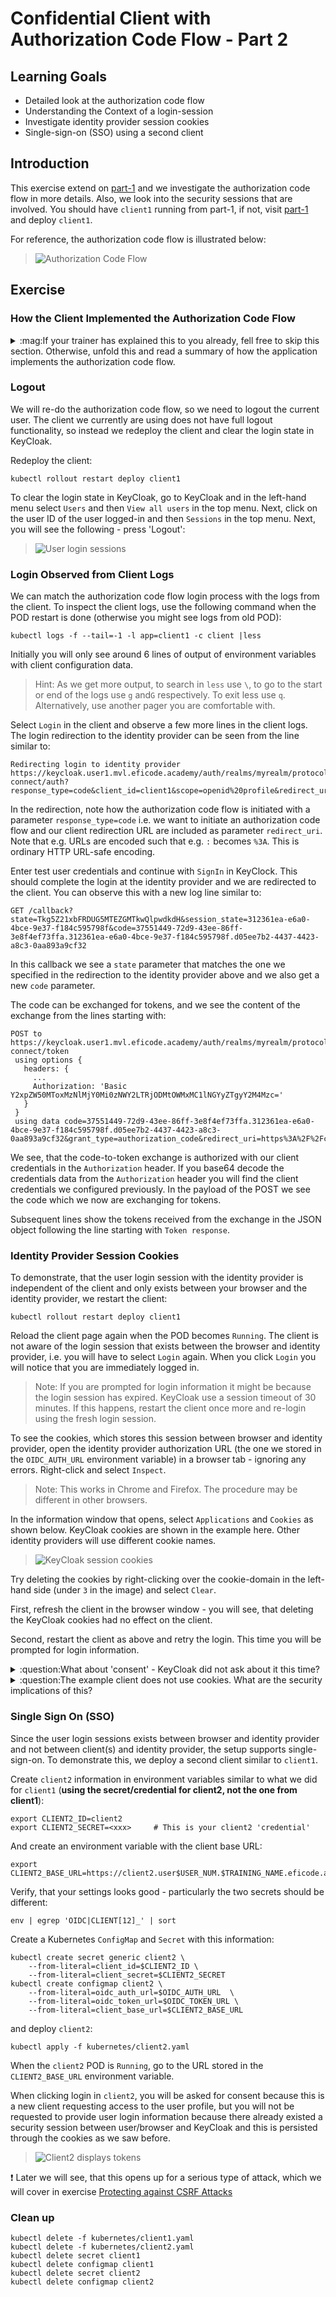 # Confidential Client with Authorization Code Flow - Part 2

## Learning Goals

- Detailed look at the authorization code flow
- Understanding the Context of a login-session
- Investigate identity provider session cookies
- Single-sign-on (SSO) using a second client

## Introduction

This exercise extend on
[part-1](confidential-client-auth-code-flow.md) and we investigate the
authorization code flow in more details. Also, we look into the
security sessions that are involved. You should have `client1` running
from part-1, if not, visit
[part-1](confidential-client-auth-code-flow.md) and deploy `client1`.

For reference, the authorization code flow is illustrated below:

> ![Authorization Code Flow](images/auth-code-flow.png)

## Exercise

### How the Client Implemented the Authorization Code Flow

<details>
<summary>:mag:If your trainer has explained this to you already, fell free to skip this section. Otherwise, unfold this and read a summary of how the application implements the authorization code flow.</summary>


OIDC was designed such that complexity lies mainly with the identity
provider/authorization server and clients are kept simple.

Now is a good time to investigate the [client code](client-nodejs/src/client.js).

The application flow is:

1. Initially [index.html](client-nodejs/src/views/index.html) is
retrieved from the `/` path (look for a `// Serve login page`
comment).

2. The login page have an HTML form which `POST` to the client
`/login` endpoint (look for a `// First step in an authorization code
flow login` comment).

3. The `/login` endpoint builds a URL for the identity provider
authorization endpoint and redirects the browser there. A parameter to
the identity provider is the clients `redirect_uri`, i.e. the client
callback where the identity provider redirects when login is complete.

4. After Identity provider login we are redirected to the `/callback`
client endpoint (look for a `// Second step, we get a callback from
the IdP after a successful login.` comment)

5. In the client `/callback` endpoint, the client retrieves the `code`
which the identity provider included and subsequently the client use
the identity provider token endpoint to exchange the `code` for tokens
(look for a `// Exchange code for tokens using the token endpoint`
comment).

6. If the code-to-token exchange is successful, the client stores
these as global variables and redirect to the client base URL `/`. At
the base URL, if the client have tokens stored in global variables, it
redirects to the `protected` endpoint and shows the content of the
tokens. This is the page we saw above titled `Token Received by
Client`.

7. This completes an OIDC login using the authorization code flow.
</details>

### Logout

We will re-do the authorization code flow, so we need to logout the
current user.  The client we currently are using does not have full
logout functionality, so instead we redeploy the client and clear the
login state in KeyCloak.

Redeploy the client:

```console
kubectl rollout restart deploy client1
```

To clear the login state in KeyCloak, go to KeyCloak and in the
left-hand menu select `Users` and then `View all users` in the top
menu. Next, click on the user ID of the user logged-in and then
`Sessions` in the top menu. Next, you will see the following - press
'Logout':

> ![User login sessions](images/keycloak-user-sessions-anno.png)

### Login Observed from Client Logs

We can match the authorization code flow login process with the logs
from the client. To inspect the client logs, use the following command
when the POD restart is done (otherwise you might see logs from old
POD):

```console
kubectl logs -f --tail=-1 -l app=client1 -c client |less
```

Initially you will only see around 6 lines of output of environment
variables with client configuration data.

> Hint: As we get more output, to search in `less` use `\`, to go to
the start or end of the logs use `g` and`G` respectively. To exit less
use `q`. Alternatively, use another pager you are comfortable with.

Select `Login` in the client and observe a few more lines in the
client logs. The login redirection to the identity provider can be
seen from the line similar to:

```
Redirecting login to identity provider https://keycloak.user1.mvl.eficode.academy/auth/realms/myrealm/protocol/openid-connect/auth?response_type=code&client_id=client1&scope=openid%20profile&redirect_uri=https%3A%2F%2Fclient1.user1.mvl.eficode.academy%2Fcallback&state=Tkg5Z21xbFRDUG5MTEZGMTkwQlpwdkdH&nonce=VTBjc1hVeDRvVG9GY081bUhFRjFiS3pz
```

In the redirection, note how the authorization code flow is initiated
with a parameter `response_type=code` i.e. we want to initiate an
authorization code flow and our client redirection URL are included as
parameter `redirect_uri`. Note that e.g. URLs are encoded such that
e.g. `:` becomes `%3A`. This is ordinary HTTP URL-safe encoding.

Enter test user credentials and continue with `SignIn` in
KeyClock. This should complete the login at the identity provider and
we are redirected to the client. You can observe this with a new log
line similar to:

```
GET /callback?state=Tkg5Z21xbFRDUG5MTEZGMTkwQlpwdkdH&session_state=312361ea-e6a0-4bce-9e37-f184c595798f&code=37551449-72d9-43ee-86ff-3e8f4ef73ffa.312361ea-e6a0-4bce-9e37-f184c595798f.d05ee7b2-4437-4423-a8c3-0aa893a9cf32
```

In this callback we see a `state` parameter that matches the one we
specified in the redirection to the identity provider above and we
also get a new `code` parameter.

The code can be exchanged for tokens, and we see the content of the
exchange from the lines starting with:

```
POST to https://keycloak.user1.mvl.eficode.academy/auth/realms/myrealm/protocol/openid-connect/token
 using options {
   headers: {
     ...
     Authorization: 'Basic Y2xpZW50MToxMzNlMjY0Mi0zNWY2LTRjODMtOWMxMC1lNGYyZTgyY2M4Mzc='
   }
 }
 using data code=37551449-72d9-43ee-86ff-3e8f4ef73ffa.312361ea-e6a0-4bce-9e37-f184c595798f.d05ee7b2-4437-4423-a8c3-0aa893a9cf32&grant_type=authorization_code&redirect_uri=https%3A%2F%2Fclient1.user1.mvl.eficode.academy%2Fcallback
```

We see, that the code-to-token exchange is authorized with our client
credentials in the `Authorization` header. If you base64 decode the
credentials data from the `Authorization` header you will find the
client credentials we configured previously. In the payload of the
POST we see the code which we now are exchanging for tokens.

Subsequent lines show the tokens received from the exchange in the
JSON object following the line starting with `Token response`.

### Identity Provider Session Cookies

To demonstrate, that the user login session with the identity provider
is independent of the client and only exists between your browser and
the identity provider, we restart the client:

```console
kubectl rollout restart deploy client1
```

Reload the client page again when the POD becomes `Running`. The
client is not aware of the login session that exists between the
browser and identity provider, i.e. you will have to select `Login`
again. When you click `Login` you will notice that you are immediately
logged in.

> Note: If you are prompted for login information it might be because the login session has expired. KeyCloak use a session timeout of 30 minutes. If this happens, restart the client once more and re-login using the fresh login session.

To see the cookies, which stores this session between browser and
identity provider, open the identity provider authorization URL (the
one we stored in the `OIDC_AUTH_URL` environment variable) in a
browser tab - ignoring any errors. Right-click and select `Inspect`.

> Note: This works in Chrome and Firefox. The procedure may be different in other browsers.

In the information window that opens, select `Applications` and
`Cookies` as shown below. KeyCloak cookies are shown in the example
here. Other identity providers will use different cookie names.

> ![KeyCloak session cookies](images/keycloak-session-cookies-anno.png)

Try deleting the cookies by right-clicking over the cookie-domain in
the left-hand side (under `3` in the image) and select
`Clear`.

First, refresh the client in the browser window - you will see, that
deleting the KeyCloak cookies had no effect on the client.

Second, restart the client as above and retry the login. This time
you will be prompted for login information.

<details>
<summary>:question:What about 'consent' - KeyCloak did not ask about it this time?</summary>

You may notice, that you where not asked about consent once more. Identity providers typically only asks this initially and then stores the consent for each user+client. You can find this in KeyCloak under `Users` and `Consent`. Consent is an 'agreement' between you/browser and the identity provider. The redeployed client used the existing consent agreement for `client1`.
</details>

<details>
<summary>:question:The example client does not use cookies. What are the security implications of this?</summary>

The example client use global variables to store tokens and does not set any browser cookies with e.g. session IDs. This means that there is no browser-to-client authentication and authorization. Anyone accessing the client can see the tokens!
</details>

### Single Sign On (SSO)

Since the user login sessions exists between browser and identity
provider and not between client(s) and identity provider, the setup
supports single-sign-on. To demonstrate this, we deploy a second
client similar to `client1`.

Create `client2` information in environment variables similar to what
we did for `client1` (**using the secret/credential for client2, not the
one from client1**):

```console
export CLIENT2_ID=client2
export CLIENT2_SECRET=<xxx>     # This is your client2 'credential'
```

And create an environment variable with the client base URL:

```console
export CLIENT2_BASE_URL=https://client2.user$USER_NUM.$TRAINING_NAME.eficode.academy
```

Verify, that your settings looks good - particularly the two secrets should be different:

```console
env | egrep 'OIDC|CLIENT[12]_' | sort
```

Create a Kubernetes `ConfigMap` and `Secret` with this information:

```console
kubectl create secret generic client2 \
    --from-literal=client_id=$CLIENT2_ID \
    --from-literal=client_secret=$CLIENT2_SECRET
kubectl create configmap client2 \
    --from-literal=oidc_auth_url=$OIDC_AUTH_URL  \
    --from-literal=oidc_token_url=$OIDC_TOKEN_URL \
    --from-literal=client_base_url=$CLIENT2_BASE_URL
```

and deploy `client2`:

```console
kubectl apply -f kubernetes/client2.yaml
```

When the `client2` POD is `Running`, go to the URL stored in the
`CLIENT2_BASE_URL` environment variable.

When clicking login in `client2`, you will be asked for consent
because this is a new client requesting access to the user profile,
but you will not be requested to provide user login information
because there already existed a security session between user/browser
and KeyCloak and this is persisted through the cookies as we saw
before.

> ![Client2 displays tokens](images/client2-token-screen.png)

:exclamation: Later we will see, that this opens up for a serious type of attack,
which we will cover in exercise [Protecting against CSRF
Attacks](csrf-attacks.md)

### Clean up

```console
kubectl delete -f kubernetes/client1.yaml
kubectl delete -f kubernetes/client2.yaml
kubectl delete secret client1
kubectl delete configmap client1
kubectl delete secret client2
kubectl delete configmap client2
```
